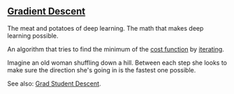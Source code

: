 ## [Gradient Descent](#gradient-descent)

The meat and potatoes of deep learning. The math that makes deep learning possible.

An algorithm that tries to find the minimum of the [cost function](#cost-function) by [iterating](#iteration).

Imagine an old woman shuffling down a hill. Between each step she looks to make sure the direction she's going in is the fastest one possible.

See also: [Grad Student Descent](#grad-student-descent).